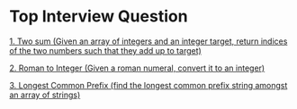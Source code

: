 # Top Interview Question

[1. Two sum (Given an array of integers and an integer target, return indices of the two numbers such that they add up to target)](https://github.com/yangshiteng/StatQuest-Study-Notes/blob/main/Leetcode_folder/twosum.md)

[2. Roman to Integer (Given a roman numeral, convert it to an integer)](https://github.com/yangshiteng/StatQuest-Study-Notes/blob/main/Leetcode_folder/romantointeger.md)

[3. Longest Common Prefix (find the longest common prefix string amongst an array of strings)](https://github.com/yangshiteng/StatQuest-Study-Notes/blob/main/Leetcode_folder/longestcommonprefix.md)
